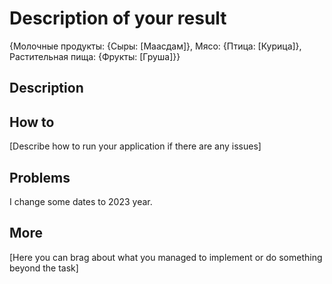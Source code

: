 # Description of your result

{Молочные продукты: {Сыры: [Маасдам]}, Мясо: {Птица: [Курица]}, Растительная пища: {Фрукты: [Груша]}}

## Description


## How to

[Describe how to run your application if there are any issues]

## Problems

I change some dates to 2023 year.

## More

[Here you can brag about what you managed to implement or do something beyond the task]
